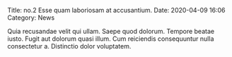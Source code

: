 Title: no.2 Esse quam laboriosam at accusantium.
Date: 2020-04-09 16:06
Category: News

Quia recusandae velit qui ullam. Saepe quod dolorum. Tempore beatae iusto. Fugit aut dolorum quasi illum.
Cum reiciendis consequuntur nulla consectetur a. Distinctio dolor voluptatem.
